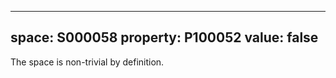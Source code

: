   ---
  space: S000058
  property: P100052
  value: false
  ---
  
  The space is non-trivial by definition.
